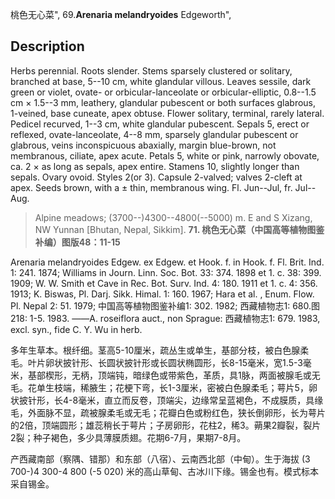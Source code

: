 桃色无心菜",
69.**Arenaria melandryoides** Edgeworth",

## Description
Herbs perennial. Roots slender. Stems sparsely clustered or solitary, branched at base, 5--10 cm, white glandular villous. Leaves sessile, dark green or violet, ovate- or orbicular-lanceolate or orbicular-elliptic, 0.8--1.5 cm × 1.5--3 mm, leathery, glandular pubescent or both surfaces glabrous, 1-veined, base cuneate, apex obtuse. Flower solitary, terminal, rarely lateral. Pedicel recurved, 1--3 cm, white glandular pubescent. Sepals 5, erect or reflexed, ovate-lanceolate, 4--8 mm, sparsely glandular pubescent or glabrous, veins inconspicuous abaxially, margin blue-brown, not membranous, ciliate, apex acute. Petals 5, white or pink, narrowly obovate, ca. 2 × as long as sepals, apex entire. Stamens 10, slightly longer than sepals. Ovary ovoid. Styles 2(or 3). Capsule 2-valved; valves 2-cleft at apex. Seeds brown, with a ± thin, membranous wing. Fl. Jun--Jul, fr. Jul--Aug.

> Alpine meadows; (3700--)4300--4800(--5000) m. E and S Xizang, NW Yunnan [Bhutan, Nepal, Sikkim].
**71. 桃色无心菜（中国高等植物图鉴补编）图版48：11-15**

Arenaria melandryoides Edgew. ex Edgew. et Hook. f. in Hook. f. Fl. Brit. Ind. 1: 241. 1874; Williams in Journ. Linn. Soc. Bot. 33: 374. 1898 et 1. c. 38: 399. 1909; W. W. Smith et Cave in Rec. Bot. Surv. Ind. 4: 180. 1911 et 1. c. 4: 356. 1913; K. Biswas, Pl. Darj. Sikk. Himal. 1: 160. 1967; Hara et al. , Enum. Flow. Pl. Nepal 2: 51. 1979; 中国高等植物图鉴补编1: 302. 1982; 西藏植物志1: 680.图218: 1-5. 1983. ——A. roseiflora auct., non Sprague: 西藏植物志1: 679. 1983, excl. syn., fide C. Y. Wu in herb.

多年生草本。根纤细。茎高5-10厘米，疏丛生或单生，基部分枝，被白色腺柔毛。叶片卵状披针形、长圆状披针形或长圆状椭圆形，长8-15毫米，宽1.5-3毫米，基部楔形，无柄，顶端钝，暗绿色或带紫色，革质，具1脉，两面被腺毛或无毛。花单生枝端，稀腋生；花梗下弯，长1-3厘米，密被白色腺柔毛；萼片5，卵状披针形，长4-8毫米，直立而反卷，顶端尖，边缘常呈蓝褐色，不成膜质，具缘毛，外面脉不显，疏被腺柔毛或无毛；花瓣白色或粉红色，狭长倒卵形，长为萼片的2倍，顶端圆形；雄蕊稍长于萼片；子房卵形，花柱2，稀3。蒴果2瓣裂，裂片2裂；种子褐色，多少具薄膜质翅。花期6-7月，果期7-8月。

产西藏南部（察隅、错那）和东部（八宿）、云南西北部（中甸）。生于海拔 (3 700-)4 300-4 800 (-5 020) 米的高山草甸、古冰川下缘。锡金也有。模式标本采自锡金。
